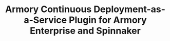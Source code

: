 ---
title: Armory Continuous Deployment-as-a-Service Plugin for Armory Enterprise and Spinnaker
linkTitle: Armory CD-as-a-Service Plugin
manualLinkRelRef: "cd-as-a-service/plugin-spinnaker.md"
exclude_search: true
description: >
  Use this guide to install the Armory CD-as-a-Service plugin for Spinnaker and Armory Enterprise. This enables performing canary and blue/green deployments in a single stage.
---